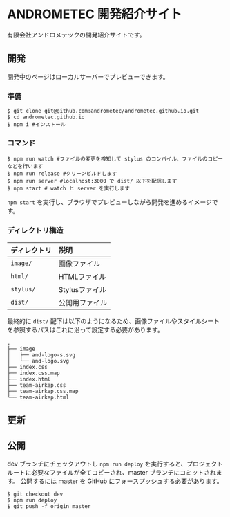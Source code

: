 # ANDROMETEC 開発紹介サイト

有限会社アンドロメテックの開発紹介サイトです。

## 開発

開発中のページはローカルサーバーでプレビューできます。

### 準備

```shell
$ git clone git@github.com:andrometec/andrometec.github.io.git
$ cd andrometec.github.io
$ npm i #インストール
```

### コマンド

```shell
$ npm run watch #ファイルの変更を検知して stylus のコンパイル、ファイルのコピーなどを行います
$ npm run release #クリーンビルドします
$ npm run server #localhost:3000 で dist/ 以下を配信します
$ npm start # watch と server を実行します
```

`npm start` を実行し、ブラウザでプレビューしながら開発を進めるイメージです。

### ディレクトリ構造

|ディレクトリ|説明|
|:---|:---|
|`image/`|画像ファイル|
|`html/`|HTMLファイル|
|`stylus/`|Stylusファイル|
|`dist/`|公開用ファイル|

最終的に `dist/` 配下は以下のようになるため、画像ファイルやスタイルシートを参照するパスはこれに沿って設定する必要があります。

```shell
.
├── image
│   ├── and-logo-s.svg
│   └── and-logo.svg
├── index.css
├── index.css.map
├── index.html
├── team-airkep.css
├── team-airkep.css.map
└── team-airkep.html
```

## 更新

## 公開

dev ブランチにチェックアウトし `npm run deploy` を実行すると、プロジェクトルートに必要なファイルが全てコピーされ、master ブランチにコミットされます。
公開するには master を GitHub にフォースプッシュする必要があります。

```shell
$ git checkout dev
$ npm run deploy
$ git push -f origin master
```
